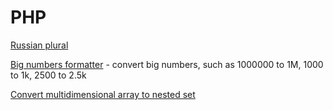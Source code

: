 # PHP

[Russian plural](russian_plural.md)

[Big numbers formatter](big_numbers.md) - convert big numbers, such as 1000000 to 1M, 1000 to 1k, 2500 to 2.5k

[Convert multidimensional array to nested set](convert_multidimensional_array_to_nested_set.md)